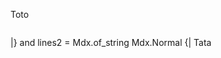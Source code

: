 Toto

```ocaml file=tikitakabis.ml
```
  |}
  and lines2 = Mdx.of_string Mdx.Normal
  {|
Tata

```ocaml file=tuktuk.ml,skip
```

```sh dir=ping/pong
```

``` dir=foo,file=bar.txt
```

```cram file=burn.sh
```

